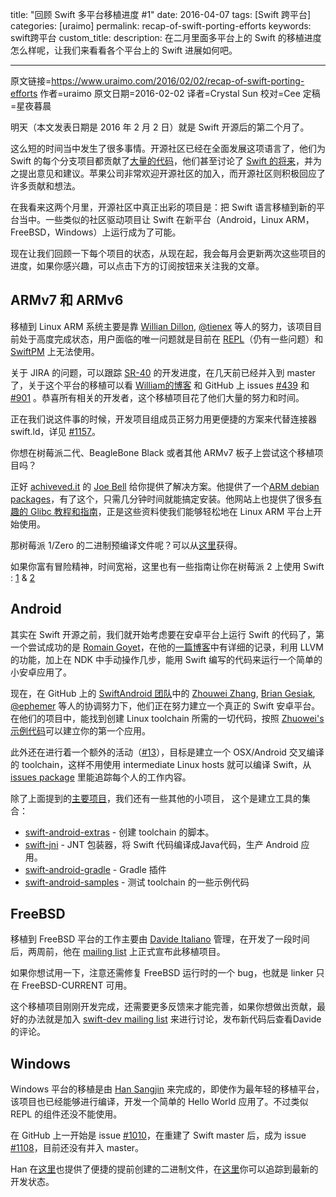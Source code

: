 title: "回顾 Swift 多平台移植进度 #1"
date: 2016-04-07
tags: [Swift 跨平台]
categories: [uraimo]
permalink: recap-of-swift-porting-efforts
keywords: swift跨平台
custom_title: 
description: 在二月里面多平台上的 Swift 的移植进度怎么样呢，让我们来看看各个平台上的 Swift 进展如何吧。

---
原文链接=https://www.uraimo.com/2016/02/02/recap-of-swift-porting-efforts
作者=uraimo
原文日期=2016-02-02
译者=Crystal Sun
校对=Cee
定稿=星夜暮晨


明天（本文发表日期是 2016 年 2 月 2 日）就是 Swift 开源后的第二个月了。

这么短的时间当中发生了很多事情。开源社区已经在全面发展这项语言了，他们为 Swift 的每个分支项目都贡献了[大量的代码](https://github.com/apple/swift/graphs/contributors)，他们甚至讨论了 [Swift 的将来](https://lists.swift.org/pipermail/swift-evolution/)，并为之提出意见和建议。苹果公司非常欢迎开源社区的加入，而开源社区则积极回应了许多贡献和想法。

在我看来这两个月里，开源社区中真正出彩的项目是：把 Swift 语言移植到新的平台当中。一些类似的社区驱动项目让 Swift 在新平台（Android，Linux ARM，FreeBSD，Windows）上运行成为了可能。

现在让我们回顾一下每个项目的状态，从现在起，我会每月会更新两次这些项目的进度，如果你感兴趣，可以点击下方的订阅按钮来关注我的文章。

<!--more-->

## ARMv7 和 ARMv6

移植到 Linux ARM 系统主要是靠 [Willian Dillon](https://github.com/hpux735), [@tienex](https://github.com/tienex) 等人的努力，该项目目前处于高度完成状态，用户面临的唯一问题就是目前在 [REPL](https://bugs.swift.org/browse/SR-501)（仍有一些问题）和 [SwiftPM](https://bugs.swift.org/browse/SR-387) 上无法使用。

关于 JIRA 的问题，可以跟踪 [SR-40](https://bugs.swift.org/browse/SR-40) 的开发进度，在几天前已经并入到 master 了，关于这个平台的移植可以看 [William的博客](http://www.housedillon.com/?p=2267) 和 GitHub 上 issues [#439](https://github.com/apple/swift/pull/439) 和 [#901](https://github.com/apple/swift/pull/901) 。恭喜所有相关的开发者，这个移植项目花了他们大量的努力和时间。

正在我们说这件事的时候，开发项目组成员正努力用更便捷的方案来代替连接器 swift.ld，详见 [#1157](https://github.com/apple/swift/pull/1157)。

你想在树莓派二代、BeagleBone Black 或者其他 ARMv7 板子上尝试这个移植项目吗？

正好 [achiveved.it](http://dev.iachieved.it/iachievedit/) 的 [Joe Bell](https://twitter.com/iachievedit) 给你提供了解决方案。他提供了一个[ARM debian packages](http://dev.iachieved.it/iachievedit/debian-packages-for-swift-on-arm/)，有了这个，只需几分钟时间就能搞定安装。他网站上也提供了很多[有趣的 Glibc 教程和指南](http://dev.iachieved.it/iachievedit/category/linux/)，正是这些资料使我们能够轻松地在 Linux ARM 平台上开始使用。

那树莓派 1/Zero 的二进制预编译文件呢？可以从[这里](https://www.uraimo.com/2016/02/10/swift-available-on-armv6-raspberry-1-zero/)获得。

如果你富有冒险精神，时间宽裕，这里也有一些指南让你在树莓派 2 上使用 Swift : [1](http://morimori.tokyo/2016/01/05/how-to-compile-swift-on-a-raspberry-pi-2/) & [2](http://blog.andrewmadsen.com/post/136137396480/swift-on-raspberry-pi)

## Android

其实在 Swift 开源之前，我们就开始考虑要在安卓平台上运行 Swift 的代码了，第一个尝试成功的是 [Romain Goyet](https://twitter.com/lck)，在他的[一篇博客](http://romain.goyet.com/articles/running_swift_code_on_android/)中有详细的记录，利用 LLVM 的功能，加上在 NDK 中手动操作几步，能用 Swift 编写的代码来运行一个简单的小安卓应用了。

现在，在 GitHub 上的 [SwiftAndroid 团队](https://github.com/SwiftAndroid)中的 [Zhouwei Zhang](https://github.com/zhuowei), [Brian Gesiak](https://github.com/modocache), [@ephemer](https://github.com/ephemer) 等人的协调努力下，他们正在努力建立一个真正的 Swift 安卓平台。在他们的项目中，能找到创建 Linux toolchain 所需的一切代码，按照 [Zhuowei's 示例代码](https://github.com/SwiftAndroid/swift-android-samples)可以建立你的第一个应用。

此外还在进行着一个额外的活动（[#13](https://github.com/SwiftAndroid/swift/issues/13)），目标是建立一个 OSX/Android 交叉编译的 toolchain，这样不用使用 intermediate Linux hosts 就可以编译 Swift，从 [issues package](https://github.com/SwiftAndroid/swift/issues) 里能追踪每个人的工作内容。

除了上面提到的[主要项目](https://github.com/SwiftAndroid/swift)，我们还有一些其他的小项目， 这个是建立工具的集合：

- [swift-android-extras](https://github.com/SwiftAndroid/swift-android-extras) - 创建 toolchain 的脚本。
- [swift-jni](https://github.com/SwiftAndroid/swift-jni) - JNT 包装器，将 Swift 代码编译成Java代码，生产 Android 应用。
- [swift-android-gradle](https://github.com/SwiftAndroid/swift-android-gradle) - Gradle 插件
- [swift-android-samples](https://github.com/SwiftAndroid/swift-android-samples) - 测试 toolchain 的一些示例代码

## FreeBSD
移植到 FreeBSD 平台的工作主要由 [Davide Italiano](https://github.com/dcci) 管理，在开发了一段时间后，两周前，他在 [mailing list](https://lists.swift.org/pipermail/swift-dev/Week-of-Mon-20160118/000911.html) 上正式宣布此移植项目。

如果你想试用一下，注意还需修复 FreeBSD 运行时的一个 bug，也就是 linker 只在 FreeBSD-CURRENT 可用。

这个移植项目刚刚开发完成，还需要更多反馈来才能完善，如果你想做出贡献，最好的办法就是加入 [swift-dev mailing list](https://www.google.it/#q=freebsd+swift+site:lists.swift.org) 来进行讨论，发布新代码后查看Davide的评论。

## Windows
Windows 平台的移植是由 [Han Sangjin](https://github.com/tinysun212) 来完成的，即使作为最年轻的移植平台，该项目也已经能够进行编译，开发一个简单的 Hello World 应用了。不过类似 REPL 的组件还没不能使用。

在 GitHub 上一开始是 issue [#1010](https://github.com/apple/swift/pull/1010)，在重建了 Swift master 后，成为 issue [#1108](https://github.com/apple/swift/pull/1108)，目前还没有并入 master。

Han 在[这里](https://github.com/tinysun212/swift-cygwin-bin)也提供了便捷的提前创建的二进制文件，在[这里](https://github.com/tinysun212/swift-cygwin/tree/cygwin)你可以追踪到最新的开发状态。